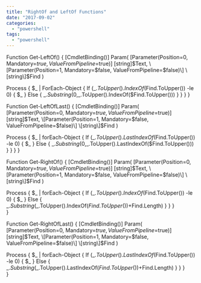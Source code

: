 ```yaml
---
title: "RightOf and LeftOf Functions"
date: "2017-09-02"
categories: 
  - "powershell"
tags: 
  - "powershell"
---
```


Function Get-LeftOf() {
  \[CmdletBinding()\]
  Param(
    \[Parameter(Position=0, Mandatory=$true, ValueFromPipeline=$true)\]
    \[string\]$Text,
    \[Parameter(Position=1, Mandatory=$false, ValueFromPipeline=$false)\]
    \[string\]$Find
  )
  
  Process {
    $\_ | ForEach-Object {
      If ($\_.ToUpper().IndexOf($Find.ToUpper()) -le 0) {
        $\_
      } Else {
        $\_.Substring(0,$\_.ToUpper().IndexOf($Find.ToUpper()))
      }
    }
  }
}

Function Get-LeftOfLast() {
  \[CmdletBinding()\]
  Param(
    \[Parameter(Position=0, Mandatory=$true, ValueFromPipeline=$true)\]
    \[string\]$Text,
    \[Parameter(Position=1, Mandatory=$false, ValueFromPipeline=$false)\]
    \[string\]$Find
  )  
  
  Process {
    $\_ | forEach-Object {
      If ($\_.ToUpper().LastIndexOf($Find.ToUpper()) -le 0) {
        $\_
      } Else {
        $\_.Substring(0,$\_.ToUpper().LastIndexOf($Find.ToUpper()))
      }
    }
  }
}

Function Get-RightOf() {
  \[CmdletBinding()\]
  Param(
    \[Parameter(Position=0, Mandatory=$true, ValueFromPipeline=$true)\]
    \[string\]$Text,
    \[Parameter(Position=1, Mandatory=$false, ValueFromPipeline=$false)\]
    \[string\]$Find
  )  
  
  Process {
    $\_ | forEach-Object {
      If ($\_.ToUpper().IndexOf($Find.ToUpper()) -le 0) {
        $\_
      } Else {
        $\_.Substring($\_.ToUpper().IndexOf($Find.ToUpper())+$Find.Length)
      }
    }
  }  
}

Function Get-RightOfLast() {
  \[CmdletBinding()\]
  Param(
    \[Parameter(Position=0, Mandatory=$true, ValueFromPipeline=$true)\]
    \[string\]$Text,
    \[Parameter(Position=1, Mandatory=$false, ValueFromPipeline=$false)\]
    \[string\]$Find
  )  
  
  Process {
    $\_ | forEach-Object {
      If ($\_.ToUpper().LastIndexOf($Find.ToUpper()) -le 0) {
        $\_
      } Else {
        $\_.Substring($\_.ToUpper().LastIndexOf($Find.ToUpper())+$Find.Length)
      }
    }
  }  
}
